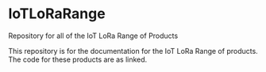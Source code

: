 # IoTLoRaRange
Repository for all of the IoT LoRa Range of Products

This repository is for the documentation for the IoT LoRa Range of products.
The code for these products are as linked.
